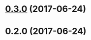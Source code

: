 <a name="0.3.0"></a>
# [0.3.0](https://github.com/sumitarora/my-ngx-library/compare/v0.2.0...v0.3.0) (2017-06-24)



<a name="0.2.0"></a>
# 0.2.0 (2017-06-24)



